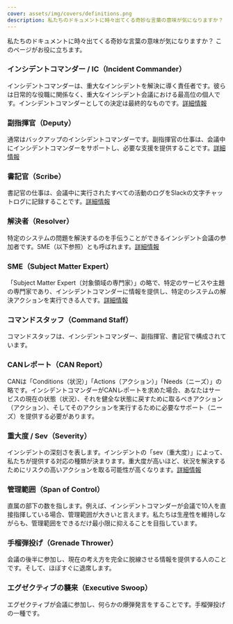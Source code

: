 ```yaml
---
cover: assets/img/covers/definitions.png
description: 私たちのドキュメントに時々出てくる奇妙な言葉の意味が気になりますか？ このページがお役に立ちます。
---
```

私たちのドキュメントに時々出てくる奇妙な言葉の意味が気になりますか？ このページがお役に立ちます。

### インシデントコマンダー / IC（Incident Commander）
インシデントコマンダーは、重大なインシデントを解決に導く責任者です。彼らは日常的な役職に関係なく、重大なインシデント会議における最高位の個人です。インシデントコマンダーとしての決定は最終的なものです。[詳細情報](../before/different_roles.md)

### 副指揮官（Deputy）
通常はバックアップのインシデントコマンダーです。副指揮官の仕事は、会議中にインシデントコマンダーをサポートし、必要な支援を提供することです。[詳細情報](../before/different_roles.md)

### 書記官（Scribe）
書記官の仕事は、会議中に実行されたすべての活動のログをSlackの文字チャットログに記録することです。[詳細情報](../before/different_roles.md)

### 解決者（Resolver）
特定のシステムの問題を解決するのを手伝うことができるインシデント会議の参加者です。SME（以下参照）とも呼ばれます。[詳細情報](../before/different_roles.md)

### SME（Subject Matter Expert）
「Subject Matter Expert（対象領域の専門家）」の略で、特定のサービスや主題の専門家であり、インシデントコマンダーに情報を提供し、特定のシステムの解決アクションを実行できる人です。[詳細情報](../before/different_roles.md)

### コマンドスタッフ（Command Staff）
コマンドスタッフは、インシデントコマンダー、副指揮官、書記官で構成されています。

### CANレポート（CAN Report）
CANは「Conditions（状況）」「Actions（アクション）」「Needs（ニーズ）」の略です。インシデントコマンダーがCANレポートを求めた場合、あなたはサービスの現在の状態（状況）、それを健全な状態に戻すために取るべきアクション（アクション）、そしてそのアクションを実行するために必要なサポート（ニーズ）を提供する必要があります。

### 重大度 / Sev（Severity）
インシデントの深刻さを表します。インシデントの「sev（重大度）」によって、私たちが提供する対応の種類が決まります。重大度が高いほど、状況を解決するためにリスクの高いアクションを取る可能性が高くなります。[詳細情報](../before/severity_levels.md)

### 管理範囲（Span of Control）
直属の部下の数を指します。例えば、インシデントコマンダーが会議で10人を直接指揮している場合、管理範囲が大きいと言えます。私たちは生産性を維持しながらも、管理範囲をできるだけ最小限に抑えることを目指しています。

### 手榴弾投げ（Grenade Thrower）
会議の後半に参加し、現在の考え方を完全に脱線させる情報を提供する人のことです。そして、ほぼすぐに退席します。

### エグゼクティブの襲来（Executive Swoop）
エグゼクティブが会議に参加し、何らかの爆弾発言をすることです。手榴弾投げの一種です。
